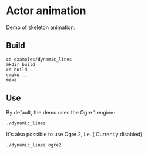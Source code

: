 # Actor animation

Demo of skeleton animation.

## Build

~~~
cd examples/dynamic_lines
mkdir build
cd build
cmake ..
make
~~~

## Use

By default, the demo uses the Ogre 1 engine:

    ./dynamic_lines

It's also possible to use Ogre 2, i.e. ( Currently disabled)

    ./dynamic_lines ogre2

